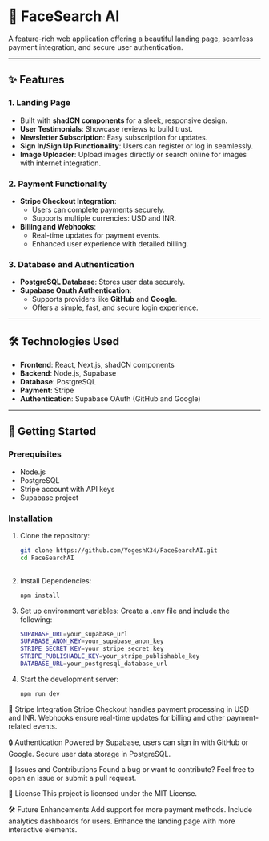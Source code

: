 # 🚀 FaceSearch AI

A feature-rich web application offering a beautiful landing page, seamless payment integration, and secure user authentication.

---

## ✨ Features

### 1. Landing Page
- Built with **shadCN components** for a sleek, responsive design.
- **User Testimonials**: Showcase reviews to build trust.
- **Newsletter Subscription**: Easy subscription for updates.
- **Sign In/Sign Up Functionality**: Users can register or log in seamlessly.
- **Image Uploader**: Upload images directly or search online for images with internet integration.

### 2. Payment Functionality
- **Stripe Checkout Integration**: 
  - Users can complete payments securely.
  - Supports multiple currencies: USD and INR.
- **Billing and Webhooks**:
  - Real-time updates for payment events.
  - Enhanced user experience with detailed billing.

### 3. Database and Authentication
- **PostgreSQL Database**: Stores user data securely.
- **Supabase Oauth Authentication**:
  - Supports providers like **GitHub** and **Google**.
  - Offers a simple, fast, and secure login experience.

---

## 🛠️ Technologies Used
- **Frontend**: React, Next.js, shadCN components
- **Backend**: Node.js, Supabase
- **Database**: PostgreSQL
- **Payment**: Stripe
- **Authentication**: Supabase OAuth (GitHub and Google)

---

## 🚀 Getting Started

### Prerequisites
- Node.js
- PostgreSQL
- Stripe account with API keys
- Supabase project

### Installation
1. Clone the repository:
   ```bash
   git clone https://github.com/YogeshK34/FaceSearchAI.git
   cd FaceSearchAI
  
2. Install Dependencies:
   ```bash
   npm install 

3. Set up environment variables: Create a .env file and include the following:
  	```bash
   SUPABASE_URL=your_supabase_url
   SUPABASE_ANON_KEY=your_supabase_anon_key
   STRIPE_SECRET_KEY=your_stripe_secret_key
   STRIPE_PUBLISHABLE_KEY=your_stripe_publishable_key
   DATABASE_URL=your_postgresql_database_url 

4. Start the development server: 
    ``` bash
   npm run dev

🛒 Stripe Integration
Stripe Checkout handles payment processing in USD and INR.
Webhooks ensure real-time updates for billing and other payment-related events.

🔒 Authentication
Powered by Supabase, users can sign in with GitHub or Google.
Secure user data storage in PostgreSQL.

🐛 Issues and Contributions
Found a bug or want to contribute? Feel free to open an issue or submit a pull request.

📜 License
This project is licensed under the MIT License.

🛠️ Future Enhancements
Add support for more payment methods.
Include analytics dashboards for users.
Enhance the landing page with more interactive elements.

